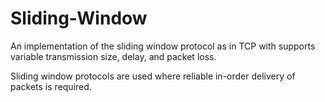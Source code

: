 # Sliding-Window
An implementation of the sliding window protocol as in TCP with supports variable transmission size, delay, and packet loss.

Sliding window protocols are used where reliable in-order delivery of packets is required. 


